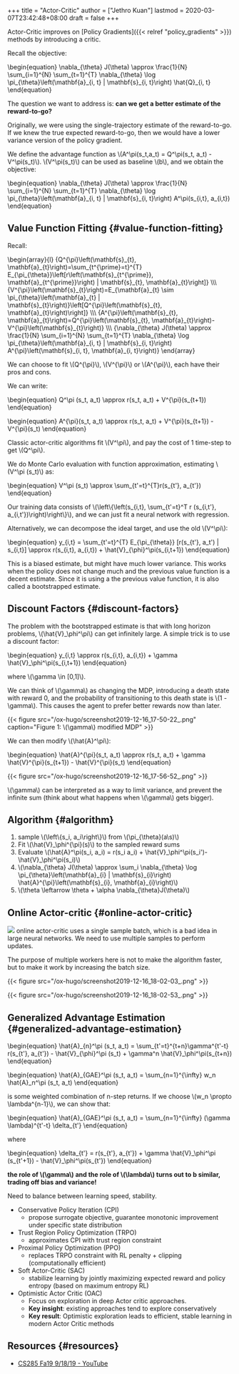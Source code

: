 +++
title = "Actor-Critic"
author = ["Jethro Kuan"]
lastmod = 2020-03-07T23:42:48+08:00
draft = false
+++

Actor-Critic improves on [Policy Gradients]({{< relref "policy_gradients" >}}) methods by introducing a
critic.

Recall the objective:

\begin{equation}
  \nabla\_{\theta} J(\theta) \approx \frac{1}{N} \sum\_{i=1}^{N} \sum\_{t=1}^{T} \nabla\_{\theta} \log \pi\_{\theta}\left(\mathbf{a}\_{i, t} | \mathbf{s}\_{i, t}\right) \hat{Q}\_{i, t}
\end{equation}

The question we want to address is: **can we get a better estimate of
the reward-to-go?**

Originally, we were using the single-trajectory estimate of the
reward-to-go. If we knew the true expected reward-to-go, then we would
have a lower variance version of the policy gradient.

We define the advantage function as \\(A^\pi(s\_t,a\_t) = Q^\pi(s\_t,
a\_t) - V^\pi(s\_t)\\). \\(V^\pi(s\_t)\\) can be used as baseline \\(b\\), and we
obtain the objective:

\begin{equation}
\nabla\_{\theta} J(\theta) \approx \frac{1}{N} \sum\_{i=1}^{N} \sum\_{t=1}^{T} \nabla\_{\theta} \log \pi\_{\theta}\left(\mathbf{a}\_{i, t} | \mathbf{s}\_{i, t}\right) A^\pi(s\_{i,t}, a\_{i,t})
\end{equation}


## Value Function Fitting {#value-function-fitting}

Recall:

\begin{array}{l}
  {Q^{\pi}\left(\mathbf{s}\_{t},
  \mathbf{a}\_{t}\right)=\sum\_{t^{\prime}=t}^{T}
  E\_{\pi\_{\theta}}\left[r\left(\mathbf{s}\_{t^{\prime}},
  \mathbf{a}\_{t^{\prime}}\right) | \mathbf{s}\_{t},
  \mathbf{a}\_{t}\right]} \\\\\\
  {V^{\pi}\left(\mathbf{s}\_{t}\right)=E\_{\mathbf{a}\_{t} \sim
  \pi\_{\theta}\left(\mathbf{a}\_{t} |
  \mathbf{s}\_{t}\right)}\left[Q^{\pi}\left(\mathbf{s}\_{t},
  \mathbf{a}\_{t}\right)\right]} \\\\\\
  {A^{\pi}\left(\mathbf{s}\_{t},
  \mathbf{a}\_{t}\right)=Q^{\pi}\left(\mathbf{s}\_{t},
  \mathbf{a}\_{t}\right)-V^{\pi}\left(\mathbf{s}\_{t}\right)} \\\\\\
  {\nabla\_{\theta} J(\theta) \approx \frac{1}{N} \sum\_{i=1}^{N}
  \sum\_{t=1}^{T} \nabla\_{\theta} \log \pi\_{\theta}\left(\mathbf{a}\_{i,
  t} | \mathbf{s}\_{i, t}\right) A^{\pi}\left(\mathbf{s}\_{i, t},
  \mathbf{a}\_{i, t}\right)}
\end{array}

We can choose to fit \\(Q^{\pi}\\), \\(V^{\pi}\\) or \\(A^{\pi}\\), each have
their pros and cons.

We can write:

\begin{equation}
  Q^\pi (s\_t, a\_t) \approx r(s\_t, a\_t) + V^{\pi}(s\_{t+1})
\end{equation}

\begin{equation}
  A^{\pi}(s\_t, a\_t) \approx r(s\_t, a\_t) + V^{\pi}(s\_{t+1}) - V^{\pi}(s\_t)
\end{equation}

Classic actor-critic algorithms fit \\(V^\pi\\), and pay the cost of 1
time-step to get \\(Q^\pi\\).

We do Monte Carlo evaluation with function approximation, estimating
\\(V^\pi (s\_t)\\) as:

\begin{equation}
  V^\pi (s\_t) \approx \sum\_{t'=t}^{T}r(s\_{t'}, a\_{t'})
\end{equation}

Our training data consists of \\(\left\\{\left(s\_{i,t}, \sum\_{t'=t}^T r
(s\_{i,t'}, a\_{i,t'})\right)\right\\}\\), and we can just fit a neural
network with regression.

Alternatively, we can decompose the ideal target, and use the old
\\(V^\pi\\):

\begin{equation}
  y\_{i,t} = \sum\_{t'=t}^{T} E\_{\pi\_{\theta}} [r(s\_{t'}, a\_t') |
  s\_{i,t}] \approx r(s\_{i,t}, a\_{i,t}) + \hat{V}\_{\phi}^\pi(s\_{i,t+1})
\end{equation}

This is a biased estimate, but might have much lower variance. This
works when the policy does not change much and the previous value
function is a decent estimate. Since it is using a the previous value
function, it is also called a bootstrapped estimate.


## Discount Factors {#discount-factors}

The problem with the bootstrapped estimate is that with long horizon
problems, \\(\hat{V}\_\phi^\pi\\) can get infinitely large. A simple trick
is to use a discount factor:

\begin{equation}
  y\_{i,t} \approx r(s\_{i,t}, a\_{i,t}) + \gamma \hat{V}\_\phi^\pi(s\_{i,t+1})
\end{equation}

where \\(\gamma \in [0,1]\\).

We can think of \\(\gamma\\) as changing the MDP, introducing a death
state with reward 0, and the probability of transitioning to this
death state is \\(1 - \gamma\\). This causes the agent to prefer better
rewards now than later.

{{< figure src="/ox-hugo/screenshot2019-12-16_17-50-22_.png" caption="Figure 1: \\(\gamma\\) modified MDP" >}}

We can then modify \\(\hat{A}^\pi\\):

\begin{equation}
  \hat{A}^{\pi}(s\_t, a\_t) \approx r(s\_t, a\_t) + \gamma \hat{V}^{\pi}(s\_{t+1}) - \hat{V}^{\pi}(s\_t)
\end{equation}

{{< figure src="/ox-hugo/screenshot2019-12-16_17-56-52_.png" >}}

\\(\gamma\\) can be interpreted as a way to limit variance, and prevent
the infinite sum (think about what happens when \\(\gamma\\) gets bigger).


## Algorithm {#algorithm}

1.  sample \\(\left\\{s\_i, a\_i\right\\}\\) from \\(\pi\_{\theta}(a\s)\\)
2.  Fit \\(\hat{V}\_\phi^{\pi}(s)\\) to the sampled reward sums
3.  Evaluate \\(\hat{A}^\pi(s\_i, a\_i) = r(s\_i a\_i) + \hat{V}\_\phi^\pi(s\_i')-\hat{V}\_\phi^\pi(s\_i)\\)
4.  \\(\nabla\_{\theta} J(\theta) \approx \sum\_i \nabla\_{\theta} \log \pi\_{\theta}\left(\mathbf{a}\_{i} | \mathbf{s}\_{i}\right) \hat{A}^{\pi}\left(\mathbf{s}\_{i},
       \mathbf{a}\_{i}\right)\\)
5.  \\(\theta \leftarrow \theta + \alpha \nabla\_{\theta}J(\theta)\\)


## Online Actor-critic {#online-actor-critic}

![](/ox-hugo/screenshot2019-12-16_18-02-09_.png)
online actor-critic uses a single sample batch, which is a bad idea in
large neural networks. We need to use multiple samples to perform
updates.

The purpose of multiple workers here is not to make the algorithm
faster, but to make it work by increasing the batch size.

{{< figure src="/ox-hugo/screenshot2019-12-16_18-02-03_.png" >}}

{{< figure src="/ox-hugo/screenshot2019-12-16_18-02-53_.png" >}}


## Generalized Advantage Estimation {#generalized-advantage-estimation}

\begin{equation}
  \hat{A}\_{n}^\pi (s\_t, a\_t) = \sum\_{t'=t}^{t+n}\gamma^{t'-t}
  r(s\_{t'}, a\_{t'}) - \hat{V}\_{\phi}^\pi (s\_t) + \gamma^n \hat{V}\_\phi^\pi(s\_{t+n})
\end{equation}

\begin{equation}
  \hat{A}\_{GAE}^\pi (s\_t, a\_t) = \sum\_{n=1}^{\infty} w\_n \hat{A}\_n^\pi
  (s\_t, a\_t)
\end{equation}

is some weighted combination of n-step returns. If we choose \\(w\_n
\propto \lambda^{n-1}\\), we can show that:

\begin{equation}
  \hat{A}\_{GAE}^\pi (s\_t, a\_t) = \sum\_{n=1}^{\infty} (\gamma
  \lambda)^{t'-t} \delta\_{t'}
\end{equation}

where

\begin{equation}
\delta\_{t'} = r(s\_{t'}, a\_{t'}) + \gamma \hat{V}\_\phi^\pi (s\_{t'+1}) - \hat{V}\_\phi^\pi(s\_{t'})
\end{equation}

**the role of \\(\gamma\\) and the role of \\(\lambda\\) turns out to b
similar, trading off bias and variance!**

Need to balance between learning speed, stability.

-   Conservative Policy Iteration (CPI)
    -   propose surrogate objective, guarantee monotonic improvement under
        specific state distribution
-   Trust Region Policy Optimization (TRPO)
    -   approximates CPI with trust region constraint
-   Proximal Policy Optimization (PPO)
    -   replaces TRPO constraint with RL penalty + clipping
        (computationally efficient)
-   Soft Actor-Critic (SAC)
    -   stabilize learning by jointly maximizing expected reward and
        policy entropy (based on maximum entropy RL)
-   Optimistic Actor Critic (OAC)
    -   Focus on exploration in deep Actor critic approaches.
    -   **Key insight**: existing approaches tend to explore conservatively
    -   **Key result**: Optimistic exploration leads to efficient, stable
        learning in modern Actor Critic methods


## Resources {#resources}

-   [CS285 Fa19 9/18/19 - YouTube](https://www.youtube.com/watch?v=EKqxumCuAAY&list=PLkFD6%5F40KJIwhWJpGazJ9VSj9CFMkb79A&index=7&t=0s)
